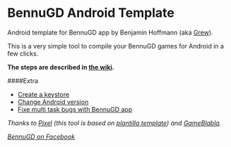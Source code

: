 # BennuGD Android Template
Android template for BennuGD app by Benjamin Hoffmann (aka [Grew](http://www.bennugd.fr/index.php?mod=espace_membre&ac=profil&id=1)).

This is a very simple tool to compile your BennuGD games for Android in a few clicks.

**The steps are described in [the wiki](https://github.com/BenUnikal/BennuGD-Android-Template/wiki).**

####Extra

* [Create a keystore](https://github.com/BenUnikal/BennuGD-Android-Template/wiki/Create-a-Keystore)
* [Change Android version](https://github.com/BenUnikal/BennuGD-Android-Template/wiki/Change-android-version)
* [Fixe multi task bugs with BennuGD app](https://github.com/BenUnikal/BennuGD-Android-Template/wiki/BennuGD-idle-trick.)



*Thanks to [Pixel](http://forum.bennugd.org/index.php?action=profile;u=45) (this tool is based on [plantilla template](http://www.bennugd.org/node/192)) and [GameBlabla](http://www.bennugd.fr/index.php?mod=espace_membre&ac=profil&id=137).*

*<a href="https://www.facebook.com/pages/BennuGD/170939512928213?fref=ts" target="_blank">BennuGD on Facebook</a>*
